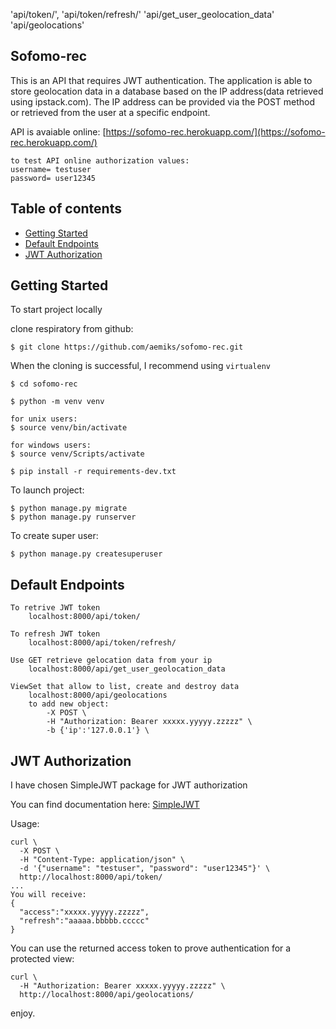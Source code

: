 'api/token/', 
'api/token/refresh/'
'api/get_user_geolocation_data'
'api/geolocations'   


## Sofomo-rec
This is an API that requires JWT authentication. The application is able to store 
geolocation data in a database based on the IP address(data retrieved using ipstack.com). The IP address can be provided
via the POST method or retrieved from the user at a specific endpoint.  

API is avaiable online:  [https://sofomo-rec.herokuapp.com/](https://sofomo-rec.herokuapp.com/)

```
to test API online authorization values: 
username= testuser 
password= user12345
```

## Table of contents
* [Getting Started](#getting-started)
* [Default Endpoints](#default-endpoints)  
* [JWT Authorization](#jwt-authorization)


## Getting Started 

To start project locally

clone respiratory from github:
```
$ git clone https://github.com/aemiks/sofomo-rec.git

```
When the cloning is successful, I recommend using ```virtualenv```
```
$ cd sofomo-rec

$ python -m venv venv

for unix users:
$ source venv/bin/activate

for windows users:
$ source venv/Scripts/activate

$ pip install -r requirements-dev.txt

```

To launch project:
```
$ python manage.py migrate
$ python manage.py runserver
```
To create super user:
```
$ python manage.py createsuperuser
```
## Default Endpoints
```
To retrive JWT token
    localhost:8000/api/token/   

To refresh JWT token
    localhost:8000/api/token/refresh/ 

Use GET retrieve gelocation data from your ip
    localhost:8000/api/get_user_geolocation_data

ViewSet that allow to list, create and destroy data 
    localhost:8000/api/geolocations
    to add new object:
        -X POST \
        -H "Authorization: Bearer xxxxx.yyyyy.zzzzz" \
        -b {'ip':'127.0.0.1'} \ 
```

## JWT Authorization

I have chosen SimpleJWT package for JWT authorization

You can find documentation here:  [SimpleJWT](https://django-rest-framework-simplejwt.readthedocs.io/en/latest/index.html)

Usage: 
```
curl \
  -X POST \
  -H "Content-Type: application/json" \
  -d '{"username": "testuser", "password": "user12345"}' \
  http://localhost:8000/api/token/
...
You will receive:
{
  "access":"xxxxx.yyyyy.zzzzz",
  "refresh":"aaaaa.bbbbb.ccccc"
}
```
You can use the returned access token to prove authentication for a protected view:
```
curl \
  -H "Authorization: Bearer xxxxx.yyyyy.zzzzz" \
  http://localhost:8000/api/geolocations/
```


enjoy.